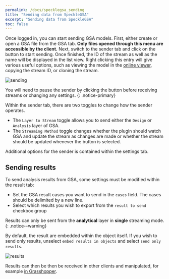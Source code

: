 ```yaml
---
permalink: /docs/specklegsa_sending
title: "Sending data from SpeckleGSA"
excerpt: "Sending data from SpeckleGSA"
toc: false
---
```


Once logged in, you can start sending GSA models. First, either create or open a GSA file from the GSA tab. **Only files opened through this menu are accessible by the client.** Next, switch to the sender tab and click on the <i class="fa fa-play-circle"></i> button to start sending. Once finished, the ID of the stream as well as the name will be displayed in the list view. Right clicking this entry will give various useful options, such as viewing the model in the [online viewer](/docs/basics/viewer), copying the stream ID, or cloning the stream.

![sending]({{site.baseurl}}/assets/images/quick_start/sending.gif)

You will need to pause the sender by clicking the <i class="fa fa-pause-circle"></i> button before receiving streams or changing any settings.
{: .notice-primary}

Within the sender tab, there are two toggles to change how the sender operates.
- The `Layer to Stream` toggle allows you to send either the `Design` or `Analysis` layer of GSA.
- The `Streaming Method` toggle changes whether the plugin should watch GSA and update the stream as changes are made or whether the stream should be updated whenever the <i class="fa fa-play-circle"></i> button is selected.

Additional options for the sender is contained within the settings tab.

## Sending results

To send analysis results from GSA, some settings must be modified within the result tab:
- Set the GSA result cases you want to send in the `cases` field. The cases should be delimited by a new line.
- Select which results you wish to export from the `result to send` checkbox group

Results can only be sent from the <b>analytical</b> layer in <b>single</b> streaming mode.
{: .notice--warning}

By default, the result are embedded within the object itself. If you wish to send only results, unselect `embed results in objects` and select `send only results`.

![results]({{site.baseurl}}/assets/images/quick_start/results.gif)

Results can then be then be received in other clients and manipulated, for example [in Grasshopper](gh_receiving).